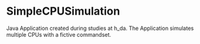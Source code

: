 # SimpleCPUSimulation
Java Application created during studies at h_da. The Application simulates multiple CPUs with a fictive commandset.
